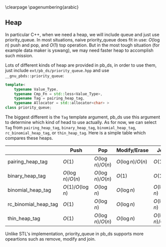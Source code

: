 \clearpage
\pagenumbering{arabic}

## Heap

In particular C++, when we need a heap, we will include queue and just use priority_queue. In most situations, naive priority_queue does fit in use: $O(\log{n})$ push and pop, and $O(1)$ top operation. But in the most tough situation (for example data maker is yswang), we may need faster heap to accomplish such mission.

Lots of different kinds of heap are provided in pb_ds, in order to use them, just include `ext/pb_ds/priority_queue.hpp` and use `__gnu_pbds::priority_queue`:

```cpp
template<
    typename Value_Type,
    typename Cmp_Fn = std::less<Value_Type>,
    typename Tag = pairing_heap_tag,
    typename Allocator = std::allocator<char> >
class priority_queue;
```

The biggest different is the `Tag` template argument, pb_ds use this argument to determine which kind of head to use actually. As for now, we can select `Tag` from `pairing_heap_tag`, `binary_heap_tag`, `binomial_heap_tag`, `rc_binomial_heap_tag`, or `thin_heap_tag`. Here is a simple table which compares these heaps.

|                      | Push                | Pop                 | Modify/Erase        | Join                |
| -------------------- | ------------------- | ------------------- | ------------------- | ------------------- |
| pairing_heap_tag     | $O(1)$              | $O(\log{n})$/$O(n)$ | $O(\log{n})$/$O(n)$ | $O(1)$              |
| binary_heap_tag      | $O(\log{n})$/$O(n)$ | $O(\log{n})$/$O(n)$ | $O(1)$              | $O(1)$              |
| binomial_heap_tag    | $O(1)$/$O(\log{n})$ | $O(\log{n})$        | $O(\log{n})$        | $O(\log{n})$        |
| rc_binomial_heap_tag | $O(1)$              | $O(\log{n})$        | $O(\log{n})$        | $O(\log{n})$        |
| thin_heap_tag        | $O(1)$              | $O(\log{n})$/$O(n)$ | $O(\log{n})$        | $O(\log{n})$/$O(n)$ |

Unlike STL's implementation, priority_queue in pb_ds supports more opeartions such as remove, modify and join. 
